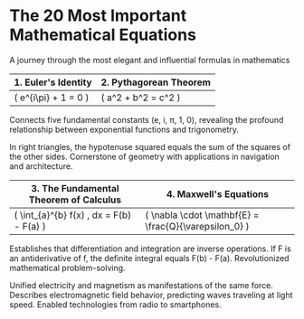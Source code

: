 # The 20 Most Important Mathematical Equations

A journey through the most elegant and influential formulas in mathematics

| 1. Euler's Identity | 2. Pythagorean Theorem |
|--------------------|------------------------|
| \( e^{i\pi} + 1 = 0 \) | \( a^2 + b^2 = c^2 \) |

Connects five fundamental constants (e, i, π, 1, 0), revealing the profound relationship between exponential functions and trigonometry.

In right triangles, the hypotenuse squared equals the sum of the squares of the other sides. Cornerstone of geometry with applications in navigation and architecture.

| 3. The Fundamental Theorem of Calculus | 4. Maxwell's Equations |
|----------------------------------------|------------------------|
| \( \int_{a}^{b} f(x) \, dx = F(b) - F(a) \) | \( \nabla \cdot \mathbf{E} = \frac{Q}{\varepsilon_0} \) |

Establishes that differentiation and integration are inverse operations. If F is an antiderivative of f, the definite integral equals F(b) - F(a). Revolutionized mathematical problem-solving.

Unified electricity and magnetism as manifestations of the same force. Describes electromagnetic field behavior, predicting waves traveling at light speed. Enabled technologies from radio to smartphones.